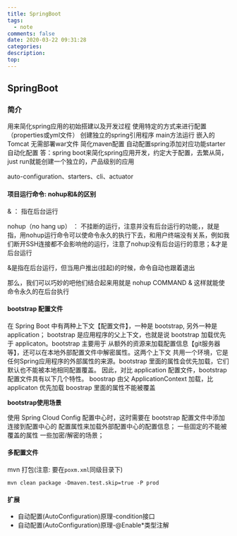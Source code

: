 ```yaml
---
title: SpringBoot
tags:
  - note
comments: false
date: 2020-03-22 09:31:28
categories:
description:
top:
---
```


## SpringBoot

### 简介
用来简化spring应用的初始搭建以及开发过程 使用特定的方式来进行配置（properties或yml文件）
创建独立的spring引用程序 main方法运行 
嵌入的Tomcat 无需部署war文件 
简化maven配置 
自动配置spring添加对应功能starter自动化配置 
答：spring boot来简化spring应用开发，约定大于配置，去繁从简，just run就能创建一个独立的，产品级别的应用

auto-configuration、starters、cli、actuator

#### 项目运行命令: nohup和&的区别

& ： 指在后台运行

nohup（no hang up） ： 不挂断的运行，注意并没有后台运行的功能，，就是指，用nohup运行命令可以使命令永久的执行下去，和用户终端没有关系，例如我们断开SSH连接都不会影响他的运行，注意了nohup没有后台运行的意思；&才是后台运行

&是指在后台运行，但当用户推出(挂起)的时候，命令自动也跟着退出

那么，我们可以巧妙的吧他们结合起来用就是
nohup COMMAND &
这样就能使命令永久的在后台执行

#### bootstrap 配置文件

在 Spring Boot 中有两种上下文【配置文件】，一种是 bootstrap, 另外一种是 application；
bootstrap 是应用程序的父上下文，也就是说 bootstrap 加载优先于 applicaton。bootstrap 主要用于
从额外的资源来加载配置信息【git服务器等】，还可以在本地外部配置文件中解密属性。这两个上下文
共用一个环境，它是任何Spring应用程序的外部属性的来源。bootstrap 里面的属性会优先加载，它们
默认也不能被本地相同配置覆盖。
因此，对比 application 配置文件，bootstrap 配置文件具有以下几个特性。
boostrap 由父 ApplicationContext 加载，比 applicaton 优先加载
boostrap 里面的属性不能被覆盖

**bootstrap使用场景**

使用 Spring Cloud Config 配置中心时，这时需要在 bootstrap 配置文件中添加连接到配置中心的
配置属性来加载外部配置中心的配置信息；
一些固定的不能被覆盖的属性
一些加密/解密的场景；


#### 多配置文件

mvn 打包(注意: 要在`poxm.xml`同级目录下)

```
mvn clean package -Dmaven.test.skip=true -P prod
```


#### 扩展

* 自动配置(AutoConfiguration)原理-condition接口
* 自动配置(AutoConfiguration)原理-@Enable*类型注解

